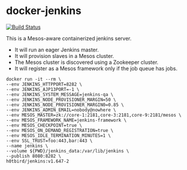 # docker-jenkins

[![Build Status](https://travis-ci.org/h0tbird/docker-jenkins.svg?branch=master)](https://travis-ci.org/h0tbird/docker-jenkins)

This is a Mesos-aware containerized jenkins server.

- It will run an eager Jenkins master.
- It will provision slaves in a Mesos cluster.
- The Mesos cluster is discovered using a Zookeeper cluster.
- It will register as a Mesos framework only if the job queue has jobs.

```
docker run -it --rm \
--env JENKINS_HTTPPORT=8282 \
--env JENKINS_AJP13PORT=-1 \
--env JENKINS_SYSTEM_MESSAGE=jenkins-qa \
--env JENKINS_NODE_PROVISIONER_MARGIN=50 \
--env JENKINS_NODE_PROVISIONER_MARGIN0=0.85 \
--env JENKINS_ADMIN_EMAIL=nobody@nowhere \
--env MESOS_MASTER=zk://core-1:2181,core-3:2181,core-9:2181/mesos \
--env MESOS_FRAMEWORK_NAME=jenkins-framework \
--env MESOS_CHECKPOINT=true \
--env MESOS_ON_DEMAND_REGISTRATION=true \
--env MESOS_IDLE_TERMINATION_MINUTES=1 \
--env SSL_TRUST=foo:443,bar:443 \
--name jenkins \
--volume ${PWD}/jenkins_data:/var/lib/jenkins \
--publish 8080:8282 \
h0tbird/jenkins:v1.647-2
```
